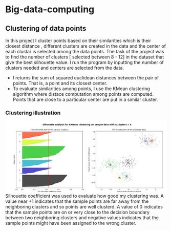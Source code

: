 # Big-data-computing
## Clustering of data points
In this project I cluster points based on their similarities which is their closest distance , different clusters are created in the data and the center of each clustar is selected among the data points.
The task of the project was to find the number of clusters [ selected between 8 - 12] in the dataset that give the best silhouette value.
I run the program by inputting the number of clusters needed and centers are selected from the data.
* I returns the sum of squared euclidean distances between the pair of points. That is, a point and its closest center.
* To evaluate similarities among points, I use the KMean clustering algorithm where distace computation among points are computed.  Points that are close to a   particular center are put in a similar cluster.
### Clustering illustration <br>
![BER](clustering.JPG)
Silhouette coefficient was used to evaluate how good my clustering was. A value near +1 indicates that the sample points are far away from the neighboring clusters and so points are well clusterd. A value of 0 indicates that the sample points are on or very close to the decision boundary between two neighboring clusters and negative values indicates that the sample points might have been assigned to the wrong cluster.
